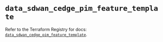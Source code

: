 # `data_sdwan_cedge_pim_feature_template`

Refer to the Terraform Registry for docs: [`data_sdwan_cedge_pim_feature_template`](https://registry.terraform.io/providers/ciscodevnet/sdwan/0.8.0/docs/data-sources/cedge_pim_feature_template).
